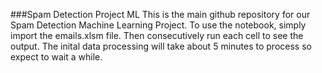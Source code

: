 ###Spam Detection Project ML
This is the main github repository for our Spam Detection Machine Learning Project. To use the notebook, simply import the emails.xlsm file. Then consecutively run each cell to see the output. The inital data processing will take about 5 minutes to process so expect to wait a while.
